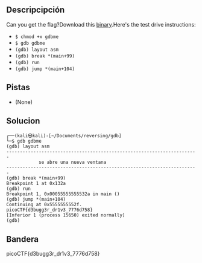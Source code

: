 ## Descripcipción

Can you get the flag?Download this [binary](https://artifacts.picoctf.net/c/85/gdbme).Here's the test drive instructions:

-   `$ chmod +x gdbme`
-   `$ gdb gdbme`
-   `(gdb) layout asm`
-   `(gdb) break *(main+99)`
-   `(gdb) run`
-   `(gdb) jump *(main+104)`

## Pistas

-   (None)

## Solucion
```
┌──(kali㉿kali)-[~/Documents/reversing/gdb]
└─$ gdb gdbme
(gdb) layout asm
-----------------------------------------------------------------------
			se abre una nueva ventana
-----------------------------------------------------------------------
(gdb) break *(main+99)
Breakpoint 1 at 0x132a
(gdb) run
Breakpoint 1, 0x00055555555532a in main ()
(gdb) jump *(main+104)
Continuing at 0x5555555552f.
picoCTF{d3bugg3r_dr1v3_7776d758}
[Inferior 1 (process 15650) exited normally]
(gdb)
```
## Bandera
picoCTF{d3bugg3r_dr1v3_7776d758}